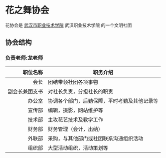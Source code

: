 # 花之舞协会
花协会是 
[武汉市职业技术学院](https://www.wtc.edu.cn/) 武汉职业技术学院 
的一个文明社团
## 协会结构
### 负责老师:龙老师
| 职位名称| 职务介绍|
| --: |--|
| 会长|团结带领社团各项事物|
| 副会长兼团支书|对社长负责，分担社长的职责|
| 办公室|协调各个部门，后勤保障，平时考勤及其他记录等|
|宣传部|编辑，摄影，网站维护等|
| 技术部|主攻花艺技术及教学工作|
| 财务部|财务管理（会计，出纳）|
|外联部|采购，与其他部门或社团联系沟通组织活动|
| 组织部|大型活动组织，活动策划等|


